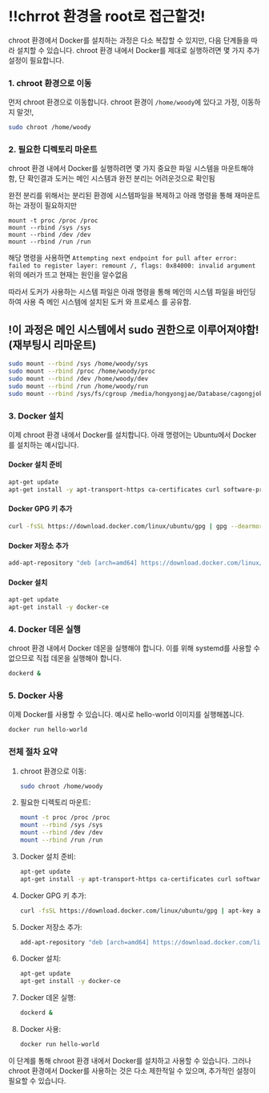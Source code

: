 # !!chrrot 환경을 root로 접근할것!


chroot 환경에서 Docker를 설치하는 과정은 다소 복잡할 수 있지만, 다음 단계들을 따라 설치할 수 있습니다. chroot 환경 내에서 Docker를 제대로 실행하려면 몇 가지 추가 설정이 필요합니다.

### 1. chroot 환경으로 이동
먼저 chroot 환경으로 이동합니다. chroot 환경이 `/home/woody`에 있다고 가정,
이동하지 말것!,

```bash
sudo chroot /home/woody
```

### 2. 필요한 디렉토리 마운트
chroot 환경 내에서 Docker를 실행하려면 몇 가지 중요한 파일 시스템을 마운트해야 함,
단 확인결과 도커는 메인 시스템과 완전 분리는 어려운것으로 확인됨 

완전 분리를 위해서는 분리된 환경에 시스템파일을 복제하고 아래 명령을 통해 재마운트하는 과정이 필요하지만 
```
mount -t proc /proc /proc
mount --rbind /sys /sys
mount --rbind /dev /dev
mount --rbind /run /run
```
해당 명령을 사용하면 
```Attempting next endpoint for pull after error: failed to register layer: remount /, flags: 0x84000: invalid argument```
위의 에러가 뜨고 현재는 원인을 알수없음 

따라서 도커가 사용하는 시스템 파일은 아래 명령을 통해  메인의 시스템 파일을 바인딩하여 사용 즉 메인 시스템에 설치된 도커 와 프로세스 를  공유함.

## !이 과정은 메인 시스템에서 sudo 권한으로 이루어져야함!(재부팅시 리마운트)
```bash
sudo mount --rbind /sys /home/woody/sys
sudo mount --rbind /proc /home/woody/proc
sudo mount --rbind /dev /home/woody/dev
sudo mount --rbind /run /home/woody/run
sudo mount --rbind /sys/fs/cgroup /media/hongyongjae/Database/cagongjoke/sys/fs/cgroup
```

### 3. Docker 설치
이제 chroot 환경 내에서 Docker를 설치합니다. 아래 명령어는 Ubuntu에서 Docker를 설치하는 예시입니다.

#### Docker 설치 준비
```bash
apt-get update
apt-get install -y apt-transport-https ca-certificates curl software-properties-common
```

#### Docker GPG 키 추가
```bash
curl -fsSL https://download.docker.com/linux/ubuntu/gpg | gpg --dearmor -o /usr/share/keyrings/docker-archive-keyring.gpg

```

#### Docker 저장소 추가
```bash
add-apt-repository "deb [arch=amd64] https://download.docker.com/linux/ubuntu $(lsb_release -cs) stable"
```

#### Docker 설치
```bash
apt-get update
apt-get install -y docker-ce
```

### 4. Docker 데몬 실행
chroot 환경 내에서 Docker 데몬을 실행해야 합니다. 이를 위해 systemd를 사용할 수 없으므로 직접 데몬을 실행해야 합니다.

```bash
dockerd &
```

### 5. Docker 사용
이제 Docker를 사용할 수 있습니다. 예시로 hello-world 이미지를 실행해봅니다.

```bash
docker run hello-world
```

### 전체 절차 요약

1. chroot 환경으로 이동:
   ```bash
   sudo chroot /home/woody
   ```

2. 필요한 디렉토리 마운트:
   ```bash
   mount -t proc /proc /proc
   mount --rbind /sys /sys
   mount --rbind /dev /dev
   mount --rbind /run /run
   ```

3. Docker 설치 준비:
   ```bash
   apt-get update
   apt-get install -y apt-transport-https ca-certificates curl software-properties-common
   ```

4. Docker GPG 키 추가:
   ```bash
   curl -fsSL https://download.docker.com/linux/ubuntu/gpg | apt-key add -
   ```

5. Docker 저장소 추가:
   ```bash
   add-apt-repository "deb [arch=amd64] https://download.docker.com/linux/ubuntu $(lsb_release -cs) stable"
   ```

6. Docker 설치:
   ```bash
   apt-get update
   apt-get install -y docker-ce
   ```

7. Docker 데몬 실행:
   ```bash
   dockerd &
   ```

8. Docker 사용:
   ```bash
   docker run hello-world
   ```

이 단계를 통해 chroot 환경 내에서 Docker를 설치하고 사용할 수 있습니다. 그러나 chroot 환경에서 Docker를 사용하는 것은 다소 제한적일 수 있으며, 추가적인 설정이 필요할 수 있습니다.
